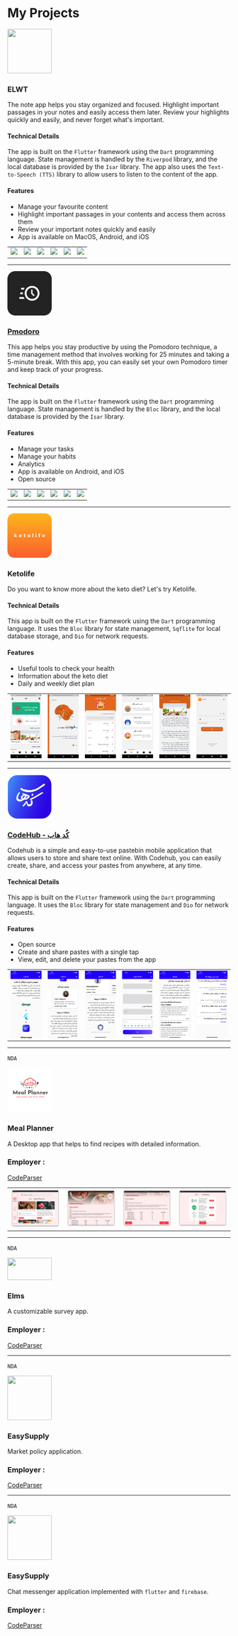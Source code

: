 # My Projects

<img src="https://github.com/mahmoud-eslami/resume/assets/57481226/d30f8e2a-093e-4330-bd0b-f3cf3016023f" width="100" height="100">

### ELWT
The note app helps you stay organized and focused. Highlight important passages in your notes and easily access them later. Review your highlights quickly and easily, and never forget what's important.

#### Technical Details
The app is built on the `Flutter` framework using the `Dart` programming language. State management is handled by the `Riverpod` library, and the local database is provided by the `Isar` library. The app also uses the `Text-to-Speech (TTS)` library to allow users to listen to the content of the app.
 
#### Features
* Manage your favourite content
* Highlight important passages in your contents and access them across them
* Review your important notes quickly and easily
* App is available on MacOS, Android, and iOS

<table>
  <tr>
      <td>
        <img src="https://github.com/mahmoud-eslami/resume/assets/57481226/ffc72cd7-c8fb-4f82-b950-62c68dc616a1">
</td>
      <td>
        <img src="https://github.com/mahmoud-eslami/resume/assets/57481226/1be284cf-a072-4a1a-851c-dc5128d90b07">
</td>
      <td>
        <img src="https://github.com/mahmoud-eslami/resume/assets/57481226/b7355458-a6b1-4cc4-8d9a-27f151425a9b">
</td>
      <td>
        <img src="https://github.com/mahmoud-eslami/resume/assets/57481226/abb21000-e5cf-4317-bac3-6136b84a76d7">
</td>
      <td>
        <img src="https://github.com/mahmoud-eslami/resume/assets/57481226/30e45b75-bdab-4cd2-8835-377031241728">
</td>
      <td>
        <img src="https://github.com/mahmoud-eslami/resume/assets/57481226/6f2f0984-994d-4eba-8b30-b10c6ebd1644">
</td>
  </tr>
</table>

---

<img src="https://raw.githubusercontent.com/mahmoud-eslami/resume/hide-contribute/pmodoro/app_icon.png" width="100" height="100">

### [Pmodoro](https://github.com/time-mastery/pmodoro-application)
This app helps you stay productive by using the Pomodoro technique, a time management method that
involves working for 25 minutes and taking a 5-minute break. With this app, you can easily set your
own Pomodoro timer and keep track of your progress.

#### Technical Details

The app is built on the `Flutter` framework using the `Dart` programming language. State management is handled by the `Bloc` library, and the local database is provided by the `Isar` library.
 
#### Features
* Manage your tasks
* Manage your habits
* Analytics
* App is available on Android, and iOS
* Open source

<table>
  <tr>
    <td><img src="https://github.com/time-mastery/pmodoro-application/assets/57481226/34afcd40-80e6-43f3-b696-c71fed6e4a4e"></td>
    <td><img src="https://github.com/time-mastery/pmodoro-application/assets/57481226/64bb95a2-3bf5-4201-bfec-6891815365ac"></td>
    <td><img src="https://github.com/time-mastery/pmodoro-application/assets/57481226/81e5ea74-2e2f-43e5-aa1b-e3a0109e324e"></td>
    <td><img src="https://github.com/time-mastery/pmodoro-application/assets/57481226/e6bd0447-5812-4ce0-8c3f-f0f65dd50df0"></td>
    <td><img src="https://github.com/time-mastery/pmodoro-application/assets/57481226/3a40ee91-e4eb-42da-b72a-b49838f9efab"></td>
    <td><img src="https://github.com/time-mastery/pmodoro-application/assets/57481226/7e41a009-bddd-48d3-8e4d-f8a1cac50a9a"></td>
  </tr>
</table>

---

<img src="https://raw.githubusercontent.com/mahmoud-eslami/resume/main/images/ketolife/ketoIcon.png" width="100" height="100">

### Ketolife
Do you want to know more about the keto diet? Let's try Ketolife.

#### Technical Details
This app is built on the `Flutter` framework using the `Dart` programming language. It uses the `Bloc` library for state management, `Sqflite` for local database storage, and `Dio` for network requests.
 
#### Features
* Useful tools to check your health
* Information about the keto diet
* Daily and weekly diet plan

<table>
  <tr>
    <td><img src="https://raw.githubusercontent.com/mahmoud-eslami/resume/main/images/ketolife/23.png"></td>
    <td><img src="https://raw.githubusercontent.com/mahmoud-eslami/resume/main/images/ketolife/26.png"></td>
    <td><img src="https://raw.githubusercontent.com/mahmoud-eslami/resume/main/images/ketolife/7.png"></td>
    <td><img src="https://raw.githubusercontent.com/mahmoud-eslami/resume/main/images/ketolife/13.png"></td>
    <td><img src="https://raw.githubusercontent.com/mahmoud-eslami/resume/main/images/ketolife/18.png"></td>
    <td><img src="https://raw.githubusercontent.com/mahmoud-eslami/resume/main/images/ketolife/21.png"></td>
  </tr>
</table>

---

<img src="https://raw.githubusercontent.com/codehub-ir/codehub-mobile/main/assets/images/logo.png" width="100" height="100">

### [CodeHub - کُد هاب](https://github.com/codehub-ir/codehub-mobile/edit/main/README.md)
Codehub is a simple and easy-to-use pastebin mobile application that allows users to store and share text online. With Codehub, you can easily create, share, and access your pastes from anywhere, at any time.

#### Technical Details
This app is built on the `Flutter` framework using the `Dart` programming language. It uses the `Bloc` library for state management and `Dio` for network requests.
 
#### Features
* Open source
* Create and share pastes with a single tap
* View, edit, and delete your pastes from the app

<table>
  <tr>
    <td><img src="https://raw.githubusercontent.com/codehub-ir/codehub-mobile/main/screen-shots/12.png"></td>
    <td><img src="https://raw.githubusercontent.com/codehub-ir/codehub-mobile/main/screen-shots/13.png"></td>
    <td><img src="https://raw.githubusercontent.com/codehub-ir/codehub-mobile/main/screen-shots/14.png"></td>
    <td><img src="https://raw.githubusercontent.com/codehub-ir/codehub-mobile/main/screen-shots/17.png"></td>
    <td><img src="https://raw.githubusercontent.com/codehub-ir/codehub-mobile/main/screen-shots/18.png"></td>
    <td><img src="https://raw.githubusercontent.com/codehub-ir/codehub-mobile/main/screen-shots/19.png"></td>
  </tr>
</table>

---
`NDA`

<img src="https://raw.githubusercontent.com/mahmoud-eslami/resume/main/images/meal%20planner/logo.png" width="100" height="100">

### Meal Planner
A Desktop app that helps to find recipes with detailed information.

### Employer : 
[CodeParser](https://www.linkedin.com/company/code-parser/)

<table>
  <tr>
    <td><img src="https://raw.githubusercontent.com/mahmoud-eslami/resume/main/images/meal%20planner/meal-planner-1.png"></td>
    <td><img src="https://raw.githubusercontent.com/mahmoud-eslami/resume/main/images/meal%20planner/meal-planner-2.png"></td>
    <td><img src="https://raw.githubusercontent.com/mahmoud-eslami/resume/main/images/meal%20planner/meal-planner-3.png"></td>
    <td><img src="https://raw.githubusercontent.com/mahmoud-eslami/resume/main/images/meal%20planner/meal-planner-4.png"></td>
  </tr>
</table>

---
`NDA`

<img src="https://github.com/mahmoud-eslami/resume/assets/57481226/a5eab1cf-6d60-4036-832c-85aa0168f3a5" width="100" height="50">

### Elms
A customizable survey app.

### Employer : 
[CodeParser](https://www.linkedin.com/company/code-parser/)

---
`NDA`

<img src="https://github.com/mahmoud-eslami/resume/assets/57481226/822f37b1-aa59-4e6c-88a3-8fe1dc900652" width="100" height="100">

### EasySupply
Market policy application.

### Employer : 
[CodeParser](https://www.linkedin.com/company/code-parser/)

---
`NDA`

<img src="https://github.com/mahmoud-eslami/resume/assets/57481226/a6b06a1f-fe6b-4df9-95db-4c8a2a25efa4" width="100" height="100">

### EasySupply
Chat messenger application implemented with `flutter` and `firebase`.

### Employer : 
[CodeParser](https://www.linkedin.com/company/code-parser/)

